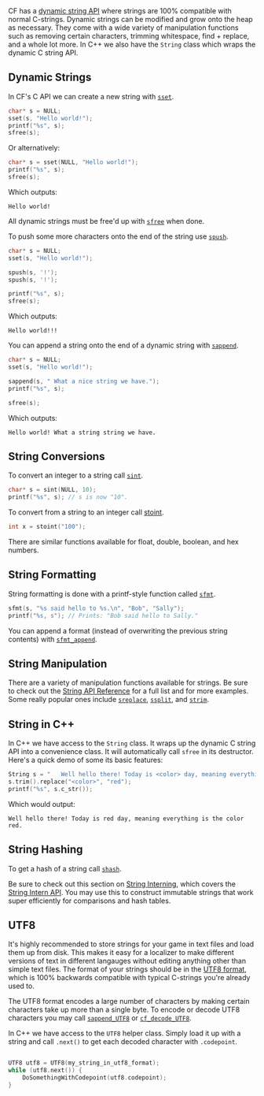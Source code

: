 [](../header.md ':include')

<br>

CF has a [dynamic string API](https://randygaul.github.io/cute_framework/#/api_reference?id=string) where strings are 100% compatible with normal C-strings. Dynamic strings can be modified and grow onto the heap as necessary. They come with a wide variety of manipulation functions such as removing certain characters, trimming whitespace, find + replace, and a whole lot more. In C++ we also have the `String` class which wraps the dynamic C string API.

## Dynamic Strings

In CF's C API we can create a new string with [`sset`](https://randygaul.github.io/cute_framework/#/string/sset).

```cpp
char* s = NULL;
sset(s, "Hello world!");
printf("%s", s);
sfree(s);
```

Or alternatively:

```cpp
char* s = sset(NULL, "Hello world!");
printf("%s", s);
sfree(s);
```

Which outputs:

```
Hello world!
```

All dynamic strings must be free'd up with [`sfree`](https://randygaul.github.io/cute_framework/#/string/sfree) when done.

To push some more characters onto the end of the string use [`spush`](https://randygaul.github.io/cute_framework/#/string/spush).

```cpp
char* s = NULL;
sset(s, "Hello world!");

spush(s, '!');
spush(s, '!');

printf("%s", s);
sfree(s);
```

Which outputs:

```
Hello world!!!
```

You can append a string onto the end of a dynamic string with [`sappend`](https://randygaul.github.io/cute_framework/#/string/sappend).

```cpp
char* s = NULL;
sset(s, "Hello world!");

sappend(s, " What a nice string we have.");
printf("%s", s);

sfree(s);
```

Which outputs:

```
Hello world! What a string string we have.
```

## String Conversions

To convert an integer to a string call [`sint`](https://randygaul.github.io/cute_framework/#/string/sint).

```cpp
char* s = sint(NULL, 10);
printf("%s", s); // s is now "10".
```

To convert from a string to an integer call [stoint](https://randygaul.github.io/cute_framework/#/string/stoint).

```cpp
int x = stoint("100");
```

There are similar functions available for float, double, boolean, and hex numbers.

## String Formatting

String formatting is done with a printf-style function called [`sfmt`](https://randygaul.github.io/cute_framework/#/string/sfmt).

```cpp
sfmt(s, "%s said hello to %s.\n", "Bob", "Sally");
printf("%s, s"); // Prints: "Bob said hello to Sally."
```

You can append a format (instead of overwriting the previous string contents) with [`sfmt_append`](https://randygaul.github.io/cute_framework/#/string/sfmt_append).

## String Manipulation

There are a variety of manipulation functions available for strings. Be sure to check out the [String API Reference](https://randygaul.github.io/cute_framework/#/api_reference?id=string) for a full list and for more examples. Some really popular ones include [`sreplace`](https://randygaul.github.io/cute_framework/#/string/sreplace), [`ssplit`](https://randygaul.github.io/cute_framework/#/string/ssplit), and [`strim`](https://randygaul.github.io/cute_framework/#/string/strim).

## String in C++

In C++ we have access to the `String` class. It wraps up the dynamic C string API into a convenience class. It will automatically call `sfree` in its destructor. Here's a quick demo of some its basic features:

```cpp
String s = "   Well hello there! Today is <color> day, meaning everything is the color <color>.    ";
s.trim().replace("<color>", "red");
printf("%s", s.c_str());
```

Which would output:

```
Well hello there! Today is red day, meaning everything is the color red.
```

## String Hashing

To get a hash of a string call [`shash`](https://randygaul.github.io/cute_framework/#/string/shash).

Be sure to check out this section on [String Interning](https://randygaul.github.io/cute_framework/#/topics/data_structures?id=strings-as-keys), which covers the [String Intern API](https://randygaul.github.io/cute_framework/#/string/sintern). You may use this to construct immutable strings that work super efficiently for comparisons and hash tables.

## UTF8

It's highly recommended to store strings for your game in text files and load them up from disk. This makes it easy for a localizer to make different versions of text in different langauges without editing anything other than simple text files. The format of your strings should be in the [UTF8 format](https://en.wikipedia.org/wiki/UTF-8), which is 100% backwards compatible with typical C-strings you're already used to.

The UTF8 format encodes a large number of characters by making certain characters take up more than a single byte. To encode or decode UTF8 characters you may call [`sappend_UTF8`](https://randygaul.github.io/cute_framework/#/string/sappend_utf8) or [`cf_decode_UTF8`](https://randygaul.github.io/cute_framework/#/string/cf_decode_utf8).

In C++ we have access to the `UTF8` helper class. Simply load it up with a string and call `.next()` to get each decoded character with `.codepoint`.

```cpp

UTF8 utf8 = UTF8(my_string_in_utf8_format);
while (utf8.next()) {
    DoSomethingWithCodepoint(utf8.codepoint);
}
```
